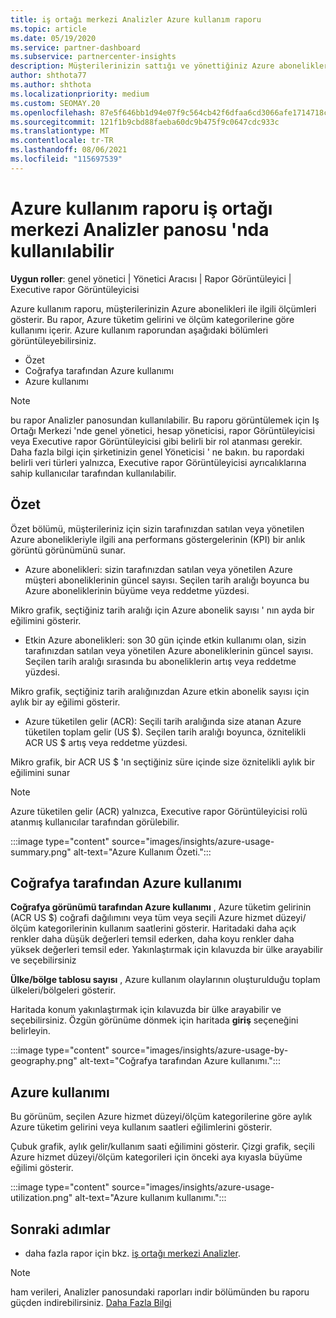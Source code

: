 ```yaml
---
title: iş ortağı merkezi Analizler Azure kullanım raporu
ms.topic: article
ms.date: 05/19/2020
ms.service: partner-dashboard
ms.subservice: partnercenter-insights
description: Müşterilerinizin sattığı ve yönettiğiniz Azure aboneliklerinin kullanımını iyileştirebileceğinizi görün.
author: shthota77
ms.author: shthota
ms.localizationpriority: medium
ms.custom: SEOMAY.20
ms.openlocfilehash: 87e5f646bb1d94e07f9c564cb42f6dfaa6cd3066afe1714718c1e17c11edf691
ms.sourcegitcommit: 121f1b9cbd88faeba60dc9b475f9c0647cdc933c
ms.translationtype: MT
ms.contentlocale: tr-TR
ms.lasthandoff: 08/06/2021
ms.locfileid: "115697539"
---
```

# <a name="azure-usage-report-available-from-the-partner-center-insights-dashboard"></a>Azure kullanım raporu iş ortağı merkezi Analizler panosu 'nda kullanılabilir

**Uygun roller**: genel yönetici | Yönetici Aracısı | Rapor Görüntüleyici | Executive rapor Görüntüleyicisi

Azure kullanım raporu, müşterilerinizin Azure abonelikleri ile ilgili ölçümleri gösterir. Bu rapor, Azure tüketim gelirini ve ölçüm kategorilerine göre kullanımı içerir. Azure kullanım raporundan aşağıdaki bölümleri görüntüleyebilirsiniz.

- Özet
- Coğrafya tarafından Azure kullanımı
- Azure kullanımı

 > [!NOTE]
 > bu rapor Analizler panosundan kullanılabilir. Bu raporu görüntülemek için Iş Ortağı Merkezi 'nde genel yönetici, hesap yöneticisi, rapor Görüntüleyicisi veya Executive rapor Görüntüleyicisi gibi belirli bir rol atanması gerekir. Daha fazla bilgi için şirketinizin genel Yöneticisi ' ne bakın. bu rapordaki belirli veri türleri yalnızca, Executive rapor Görüntüleyicisi ayrıcalıklarına sahip kullanıcılar tarafından kullanılabilir.

## <a name="summary"></a>Özet

Özet bölümü, müşterileriniz için sizin tarafınızdan satılan veya yönetilen Azure abonelikleriyle ilgili ana performans göstergelerinin (KPI) bir anlık görüntü görünümünü sunar.  

- Azure abonelikleri: sizin tarafınızdan satılan veya yönetilen Azure müşteri aboneliklerinin güncel sayısı.
Seçilen tarih aralığı boyunca bu Azure aboneliklerinin büyüme veya reddetme yüzdesi.

Mikro grafik, seçtiğiniz tarih aralığı için Azure abonelik sayısı ' nın ayda bir eğilimini gösterir.
- Etkin Azure abonelikleri: son 30 gün içinde etkin kullanımı olan, sizin tarafınızdan satılan veya yönetilen Azure aboneliklerinin güncel sayısı.
Seçilen tarih aralığı sırasında bu aboneliklerin artış veya reddetme yüzdesi.

Mikro grafik, seçtiğiniz tarih aralığınızdan Azure etkin abonelik sayısı için aylık bir ay eğilimi gösterir.

- Azure tüketilen gelir (ACR): Seçili tarih aralığında size atanan Azure tüketilen toplam gelir (US $).
Seçilen tarih aralığı boyunca, öznitelikli ACR US $ artış veya reddetme yüzdesi. 

Mikro grafik, bir ACR US $ 'ın seçtiğiniz süre içinde size öznitelikli aylık bir eğilimini sunar


> [!NOTE]
 > Azure tüketilen gelir (ACR) yalnızca, Executive rapor Görüntüleyicisi rolü atanmış kullanıcılar tarafından görülebilir.

:::image type="content" source="images/insights/azure-usage-summary.png" alt-text="Azure Kullanım Özeti.":::

## <a name="azure-usage-by-geography"></a>Coğrafya tarafından Azure kullanımı

**Coğrafya görünümü tarafından Azure kullanımı** , Azure tüketim gelirinin (ACR US $) coğrafi dağılımını veya tüm veya seçili Azure hizmet düzeyi/ölçüm kategorilerinin kullanım saatlerini gösterir. Haritadaki daha açık renkler daha düşük değerleri temsil ederken, daha koyu renkler daha yüksek değerleri temsil eder. Yakınlaştırmak için kılavuzda bir ülke arayabilir ve seçebilirsiniz 

**Ülke/bölge tablosu sayısı** , Azure kullanım olaylarının oluşturulduğu toplam ülkeleri/bölgeleri gösterir.

Haritada konum yakınlaştırmak için kılavuzda bir ülke arayabilir ve seçebilirsiniz. Özgün görünüme dönmek için haritada **giriş** seçeneğini belirleyin.

:::image type="content" source="images/insights/azure-usage-by-geography.png" alt-text="Coğrafya tarafından Azure kullanımı.":::

## <a name="azure-utilization"></a>Azure kullanımı

Bu görünüm, seçilen Azure hizmet düzeyi/ölçüm kategorilerine göre aylık Azure tüketim gelirini veya kullanım saatleri eğilimlerini gösterir. 

Çubuk grafik, aylık gelir/kullanım saati eğilimini gösterir. Çizgi grafik, seçili Azure hizmet düzeyi/ölçüm kategorileri için önceki aya kıyasla büyüme eğilimi gösterir.

:::image type="content" source="images/insights/azure-usage-utilization.png" alt-text="Azure kullanım kullanımı.":::

## <a name="next-steps"></a>Sonraki adımlar

- daha fazla rapor için bkz. [iş ortağı merkezi Analizler](partner-center-insights.md).

>[!NOTE] 
> ham verileri, Analizler panosundaki raporları indir bölümünden bu raporu güçden indirebilirsiniz. [Daha Fazla Bilgi](insights-download-reports.md) 
